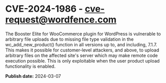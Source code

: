 # CVE-2024-1986 - cve-request@wordfence.com

The Booster Elite for WooCommerce plugin for WordPress is vulnerable to arbitrary file uploads due to missing file type validation in the wc_add_new_product() function in all versions up to, and including, 7.1.7. This makes it possible for customer-level attackers, and above, to upload arbitrary files on the affected site's server which may make remote code execution possible. This is only exploitable when the user product upload functionality is enabled.

**Publish date:** 2024-03-07
